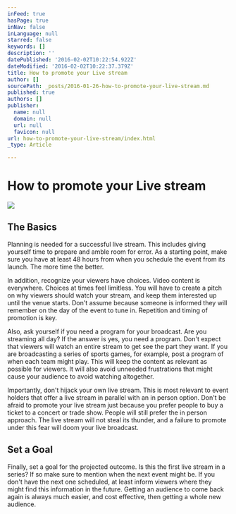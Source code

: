 ```yaml
---
inFeed: true
hasPage: true
inNav: false
inLanguage: null
starred: false
keywords: []
description: ''
datePublished: '2016-02-02T10:22:54.922Z'
dateModified: '2016-02-02T10:22:37.379Z'
title: How to promote your Live stream
author: []
sourcePath: _posts/2016-01-26-how-to-promote-your-live-stream.md
published: true
authors: []
publisher:
  name: null
  domain: null
  url: null
  favicon: null
url: how-to-promote-your-live-stream/index.html
_type: Article

---
```

# How to promote your Live stream
![](https://the-grid-user-content.s3-us-west-2.amazonaws.com/11982724-755a-4825-8ad1-94efe93d5108.jpg)

## The Basics

Planning is needed for a successful live stream. This includes giving yourself time to prepare and amble room for error. As a starting point, make sure you have at least 48 hours from when you schedule the event from its launch. The more time the better.

In addition, recognize your viewers have choices. Video content is everywhere. Choices at times feel limitless. You will have to create a pitch on why viewers should watch your stream, and keep them interested up until the venue starts. Don't assume because someone is informed they will remember on the day of the event to tune in. Repetition and timing of promotion is key.

Also, ask yourself if you need a program for your broadcast. Are you streaming all day? If the answer is yes, you need a program. Don't expect that viewers will watch an entire stream to get see the part they want. If you are broadcasting a series of sports games, for example, post a program of when each team might play. This will keep the content as relevant as possible for viewers. It will also avoid unneeded frustrations that might cause your audience to avoid watching altogether.

Importantly, don't hijack your own live stream. This is most relevant to event holders that offer a live stream in parallel with an in person option. Don't be afraid to promote your live stream just because you prefer people to buy a ticket to a concert or trade show. People will still prefer the in person approach. The live stream will not steal its thunder, and a failure to promote under this fear will doom your live broadcast.

## Set a Goal

Finally, set a goal for the projected outcome. Is this the first live stream in a series? If so make sure to mention when the next event might be. If you don't have the next one scheduled, at least inform viewers where they might find this information in the future. Getting an audience to come back again is always much easier, and cost effective, then getting a whole new audience.